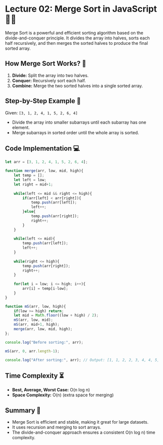 # Lecture 02: Merge Sort in JavaScript 🧩🔢

Merge Sort is a powerful and efficient sorting algorithm based on the divide-and-conquer principle. It divides the array into halves, sorts each half recursively, and then merges the sorted halves to produce the final sorted array.

## How Merge Sort Works? 🤔

1. **Divide:** Split the array into two halves.
2. **Conquer:** Recursively sort each half.
3. **Combine:** Merge the two sorted halves into a single sorted array.

## Step-by-Step Example 📝

Given: `[3, 1, 2, 4, 1, 5, 2, 6, 4]`

- Divide the array into smaller subarrays until each subarray has one element.
- Merge subarrays in sorted order until the whole array is sorted.

## Code Implementation 💻

```javascript
let arr = [3, 1, 2, 4, 1, 5, 2, 6, 4];

function merge(arr, low, mid, high){
    let temp = [];
    let left = low;
    let right = mid+1;
    
    while(left <= mid && right <= high){
        if(arr[left] < arr[right]){
            temp.push(arr[left]);
            left++;
        }else{
            temp.push(arr[right]);
            right++;
        }
    }
    
    while(left <= mid){
        temp.push(arr[left]);
        left++;
    }
    
    while(right <= high){
        temp.push(arr[right]);
        right++;
    }
    
    for(let i = low; i <= high; i++){
        arr[i] = temp[i-low];
    }
}

function mS(arr, low, high){
    if(low >= high) return;
    let mid = Math.floor((low + high) / 2);
    mS(arr, low, mid);
    mS(arr, mid+1, high);
    merge(arr, low, mid, high);
};

console.log("Before sorting:", arr);

mS(arr, 0, arr.length-1);

console.log("After sorting:", arr); // Output: [1, 1, 2, 2, 3, 4, 4, 5, 6]
```

## Time Complexity ⏳

- **Best, Average, Worst Case:** O(n log n)
- **Space Complexity:** O(n) (extra space for merging)

## Summary 🎉

- Merge Sort is efficient and stable, making it great for large datasets.
- It uses recursion and merging to sort arrays.
- The divide-and-conquer approach ensures a consistent O(n log n) time complexity.
